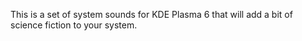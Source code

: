 This is a set of system sounds for KDE Plasma 6 that will add a bit of science fiction to your system.
